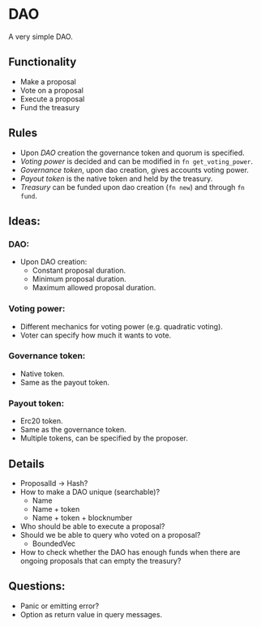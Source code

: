 # DAO
A very simple DAO. 

## Functionality
- Make a proposal
- Vote on a proposal
- Execute a proposal
- Fund the treasury

## Rules
- Upon *DAO* creation the governance token and quorum is specified.
- *Voting power* is decided and can be modified in `fn get_voting_power`.
- *Governance token*, upon dao creation, gives accounts voting power.
- *Payout token* is the native token and held by the treasury.
- *Treasury* can be funded upon dao creation (`fn new`) and through `fn fund`.

## Ideas:
### DAO:
- Upon DAO creation:
  * Constant proposal duration.
  * Minimum proposal duration.
  * Maximum allowed proposal duration.
 
### Voting power:
- Different mechanics for voting power (e.g. quadratic voting).
- Voter can specify how much it wants to vote.

### Governance token:
- Native token.
- Same as the payout token.

### Payout token:
- Erc20 token.
- Same as the governance token.
- Multiple tokens, can be specified by the proposer.


## Details
- ProposalId -> Hash?
- How to make a DAO unique (searchable)?
  * Name
  * Name + token
  * Name + token + blocknumber
- Who should be able to execute a proposal?
- Should we be able to query who voted on a proposal?
  * BoundedVec<AccountId>
- How to check whether the DAO has enough funds when there are ongoing proposals
  that can empty the treasury?

## Questions:
- Panic or emitting error?
- Option<T> as return value in query messages.
